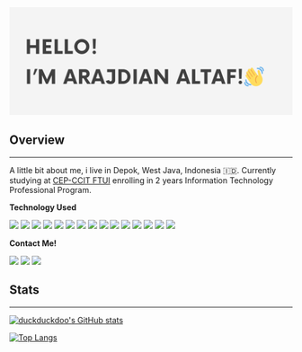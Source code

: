 
![header](header.png "Looks like you're hovering this image")

## Overview
---
A little bit about me, i live in Depok, West Java, Indonesia :indonesia:. Currently studying at [CEP-CCIT FTUI](https://ccit.eng.ui.ac.id/) enrolling in 2 years Information Technology Professional Program. 

**Technology Used**

![](https://img.shields.io/badge/Javascript-black?style=for-the-badge&logo=javascript)
![](https://img.shields.io/badge/html5-black?style=for-the-badge&logo=html5)
![](https://img.shields.io/badge/css-black?style=for-the-badge&logo=css3)
![](https://img.shields.io/badge/python-black?style=for-the-badge&logo=python&labelColor)
![](https://img.shields.io/badge/dart-blue?style=for-the-badge&logo=dart&color=black&logoColor=blue)
![](https://img.shields.io/badge/nodejs-blue?style=for-the-badge&logo=nodedotjs&color=black)
![](https://img.shields.io/badge/flutter-blue?style=for-the-badge&logo=flutter&color=black&logoColor=blue)
![](https://img.shields.io/badge/postgresql-blue?style=for-the-badge&logo=postgresql&color=black&logoColor=blue)
![](https://img.shields.io/badge/Visual_studio_code-blue?style=for-the-badge&logo=visualstudiocode&color=black&logoColor=blue)
![](https://img.shields.io/badge/VScodium-blue?style=for-the-badge&logo=vscodium&color=black&logoColor=blue)
![](https://img.shields.io/badge/postman-blue?style=for-the-badge&logo=postman&color=black&logoColor=orange)
![](https://img.shields.io/badge/express-blue?style=for-the-badge&logo=express&color=black&logoColor=white)
![](https://img.shields.io/badge/kotlin-blue?style=for-the-badge&logo=kotlin&color=black&logoColor=white)
![](https://img.shields.io/badge/android-blue?style=for-the-badge&logo=android&color=black&logoColor=lightGreen)
![](https://img.shields.io/badge/docker-blue?style=for-the-badge&logo=docker&color=black)


**Contact Me!**

[<img src="https://img.shields.io/badge/instagram-blue?style=for-the-badge&logo=instagram&color=black&">](https://www.instagram.com/ineednameee/)
[<img src="https://img.shields.io/badge/linkedin-blue?style=for-the-badge&logo=linkedin&color=black&logoColor=blue">](https://www.linkedin.com/in/arajdian-altaf-a13a8a27a/)
[<img src="https://img.shields.io/badge/Personal Email-blue?style=for-the-badge&logo=gmail&color=black">]( mailto:arajdianaltaf123@gmail.com)

## Stats
---
[![duckduckdoo's GitHub stats](https://github-readme-stats.vercel.app/api?username=DuckOfTheBooBoo&show_icons=true&theme=dracula)](https://github.com/anuraghazra/github-readme-stats)

[![Top Langs](https://github-readme-stats.vercel.app/api/top-langs/?username=DuckOfTheBooBoo&show_icons=true&theme=dracula)](https://github.com/anuraghazra/github-readme-stats)
<!---
DuckOfTheBooBoo/DuckOfTheBooBoo is a ✨ special ✨ repository because its `README.md` (this file) appears on your GitHub profile.
You can click the Preview link to take a look at your changes.
--->
